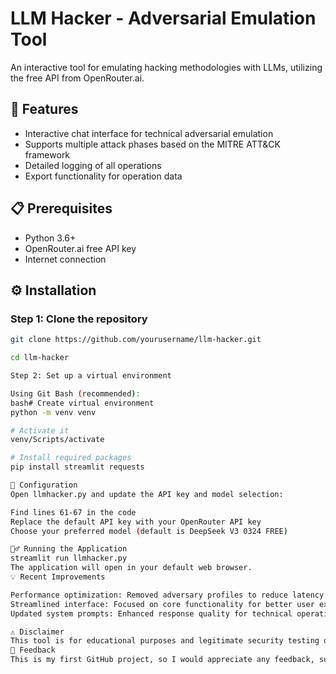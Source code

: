 # LLM Hacker - Adversarial Emulation Tool

An interactive tool for emulating hacking methodologies with LLMs, utilizing the free API from OpenRouter.ai.

## 🚀 Features

- Interactive chat interface for technical adversarial emulation
- Supports multiple attack phases based on the MITRE ATT&CK framework
- Detailed logging of all operations
- Export functionality for operation data

## 📋 Prerequisites

- Python 3.6+
- OpenRouter.ai free API key
- Internet connection

## ⚙️ Installation

### Step 1: Clone the repository
```bash
git clone https://github.com/yourusername/llm-hacker.git

cd llm-hacker

Step 2: Set up a virtual environment

Using Git Bash (recommended):
bash# Create virtual environment
python -m venv venv

# Activate it
venv/Scripts/activate

# Install required packages
pip install streamlit requests

🔧 Configuration
Open llmhacker.py and update the API key and model selection:

Find lines 61-67 in the code
Replace the default API key with your OpenRouter API key
Choose your preferred model (default is DeepSeek V3 0324 FREE)

🏃‍♂️ Running the Application
streamlit run llmhacker.py
The application will open in your default web browser.
💡 Recent Improvements

Performance optimization: Removed adversary profiles to reduce latency and improve response time
Streamlined interface: Focused on core functionality for better user experience
Updated system prompts: Enhanced response quality for technical operations

⚠️ Disclaimer
This tool is for educational purposes and legitimate security testing only. Always use responsibly and ethically in authorized environments.
📝 Feedback
This is my first GitHub project, so I would appreciate any feedback, suggestions for improvement, or comments!
